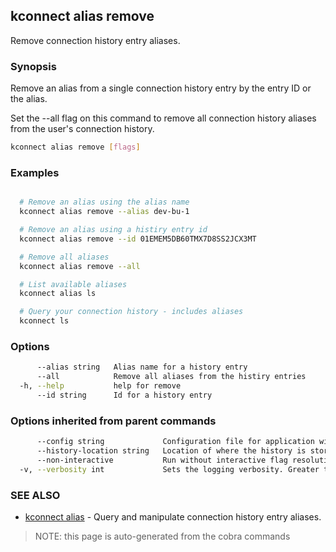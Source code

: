## kconnect alias remove

Remove connection history entry aliases.

### Synopsis


Remove an alias from a single connection history entry by the entry ID or the 
alias.

Set the --all flag on this command to remove all connection history aliases from
the user's connection history.


```bash
kconnect alias remove [flags]
```

### Examples

```bash

  # Remove an alias using the alias name
  kconnect alias remove --alias dev-bu-1

  # Remove an alias using a histiry entry id
  kconnect alias remove --id 01EMEM5DB60TMX7D8SS2JCX3MT

  # Remove all aliases
  kconnect alias remove --all

  # List available aliases
  kconnect alias ls

  # Query your connection history - includes aliases
  kconnect ls

```

### Options

```bash
      --alias string   Alias name for a history entry
      --all            Remove all aliases from the histiry entries
  -h, --help           help for remove
      --id string      Id for a history entry
```

### Options inherited from parent commands

```bash
      --config string             Configuration file for application wide defaults. (default "$HOME/.kconnect/config.yaml")
      --history-location string   Location of where the history is stored. (default "$HOME/.kconnect/history.yaml")
      --non-interactive           Run without interactive flag resolution
  -v, --verbosity int             Sets the logging verbosity. Greater than 0 is debug and greater than 9 is trace.
```

### SEE ALSO

* [kconnect alias](alias.md)	 - Query and manipulate connection history entry aliases.


> NOTE: this page is auto-generated from the cobra commands

